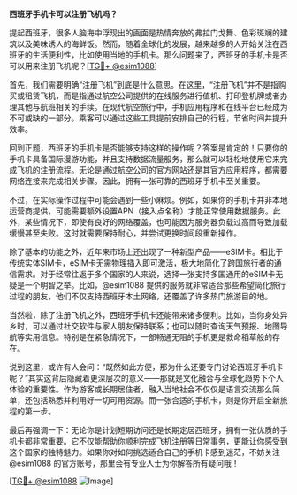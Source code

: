 **西班牙手机卡可以注册飞机吗？**

提起西班牙，很多人脑海中浮现出的画面是热情奔放的弗拉门戈舞、色彩斑斓的建筑以及美味诱人的海鲜饭。然而，随着全球化的发展，越来越多的人开始关注在西班牙的生活便利性，比如使用当地的手机卡。那么问题来了，西班牙的手机卡是否可以用来注册飞机呢？[[TG💪+ @esim1088](https://t.me/s/esim1088)]

首先，我们需要明确“注册飞机”到底是什么意思。在这里，“注册飞机”并不是指购买或租赁飞机，而是指通过航空公司提供的在线服务进行值机、打印登机牌或者办理其他与航班相关的手续。在现代航空旅行中，手机应用程序和在线平台已经成为不可或缺的一部分。乘客可以通过这些工具提前安排自己的行程，节省时间并提升效率。

回到正题，西班牙的手机卡是否能够支持这样的操作呢？答案是肯定的！只要你的手机卡具备国际漫游功能，并且支持数据流量服务，那么就可以轻松地使用它来完成飞机的注册流程。无论是通过航空公司的官方网站还是其官方应用程序，都需要网络连接来完成相关步骤。因此，拥有一张可靠的西班牙手机卡至关重要。

不过，在实际操作过程中可能会遇到一些小麻烦。例如，如果你的手机卡并非本地运营商提供，可能需要额外设置APN（接入点名称）才能正常使用数据服务。此外，某些情况下，即使有良好的网络覆盖，也可能因为服务器负载过高而导致加载缓慢甚至失败。这时就需要保持耐心，并尝试更换时间段重新操作。

除了基本的功能之外，近年来市场上还出现了一种新型产品——eSIM卡。相比于传统实体SIM卡，eSIM卡无需物理插入即可激活，极大地简化了跨国旅行者的通信需求。对于经常往返于多个国家的人来说，选择一张支持多国通用的eSIM卡无疑是一个明智之举。比如，@esim1088 提供的服务就非常适合那些希望简化旅行过程的朋友，他们不仅支持西班牙本土网络，还覆盖了许多热门旅游目的地。

当然啦，除了注册飞机之外，西班牙手机卡还能带来诸多便利。比如，当你身处异乡时，可以通过社交软件与家人朋友保持联系；也可以随时查询天气预报、地图导航等实用信息。特别是在紧急情况下，一部畅通无阻的手机更是救命稻草般的存在。

说到这里，或许有人会问：“既然如此方便，那为什么还要专门讨论西班牙手机卡呢？”其实这背后隐藏着更深层次的意义——那就是文化融合与全球化趋势下个人体验的重要性。作为游客或长期居住者，融入当地社会不仅仅是语言交流那么简单，还包括熟悉并利用好一切可用资源。而一张合适的手机卡，则是你开启全新旅程的第一步。

最后再强调一下：无论你是计划短期访问还是长期定居西班牙，拥有一张优质的手机卡都非常重要。它不仅能帮助你顺利完成飞机注册等日常事务，更能让你感受到这个国家的独特魅力。如果你对如何挑选适合自己的手机卡感到迷茫，不妨关注@esim1088 的官方账号，那里会有专业人士为你解答所有疑问哦！

[[TG💪+ @esim1088](https://t.me/s/esim1088) ![Image](https://i.postimg.cc/4NQfJmqS/Snipaste-2025-05-13-00-14-12.png)]